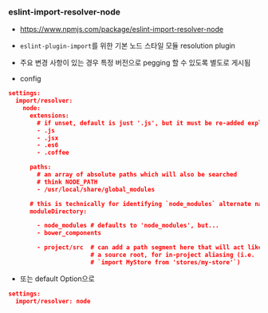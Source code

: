 ### eslint-import-resolver-node 

- https://www.npmjs.com/package/eslint-import-resolver-node

- `eslint-plugin-import`를 위한 기본 노드 스타일 모듈 resolution plugin

- 주요 변경 사항이 있는 경우 특정 버전으로 pegging 할 수 있도록 별도로 게시됨 

- config

```json
settings:
  import/resolver:
    node:
      extensions:
        # if unset, default is just '.js', but it must be re-added explicitly if set
        - .js
        - .jsx
        - .es6
        - .coffee

      paths:
        # an array of absolute paths which will also be searched
        # think NODE_PATH
        - /usr/local/share/global_modules

      # this is technically for identifying `node_modules` alternate names
      moduleDirectory:

        - node_modules # defaults to 'node_modules', but...
        - bower_components

        - project/src  # can add a path segment here that will act like
                       # a source root, for in-project aliasing (i.e.
                       # `import MyStore from 'stores/my-store'`)
```

- 또는 default Option으로 

```json
settings:
  import/resolver: node
```